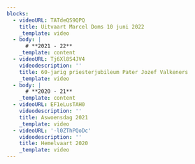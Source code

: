```yaml
---
blocks:
  - videoURL: TATdeQS9QPQ
    title: Uitvaart Marcel Doms 10 juni 2022
    _template: video
  - body: |
      # **2021 - 22**
    _template: content
  - videoURL: Tj6Xl8S4JV4
    videodescription: ''
    title: 60-jarig priesterjubileum Pater Jozef Valkeners
    _template: video
  - body: |
      # **2020 - 21**
    _template: content
  - videoURL: EF1eLusTAH0
    videodescription: ''
    title: Aswoensdag 2021
    _template: video
  - videoURL: '-l0ZThPQoDc'
    videodescription: ''
    title: Hemelvaart 2020
    _template: video
---
```


